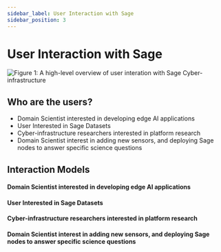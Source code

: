 ```yaml
---
sidebar_label: User Interaction with Sage
sidebar_position: 3
---
```


# User Interaction with Sage
[Sage_CI_Use]: https://raw.githubusercontent.com/sagecontinuum/sage/master/resources/images/SAGE_Use.jpg "Sage CI Use"

![Figure 1: A high-level overview of user interation with Sage Cyber-infrastructure][Sage_CI_Use]

## Who are the users?

* Domain Scientist interested in developing edge AI applications
* User Interested in Sage Datasets
* Cyber-infrastructure researchers interested in platform research
* Domain Scientist interest in adding new sensors, and deploying Sage nodes to answer specific science questions

## Interaction Models

#### Domain Scientist interested in developing edge AI applications
#### User Interested in Sage Datasets
#### Cyber-infrastructure researchers interested in platform research
#### Domain Scientist interest in adding new sensors, and deploying Sage nodes to answer specific science questions

